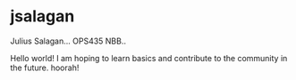 # jsalagan
Julius Salagan... OPS435 NBB..

Hello world!
I am hoping to learn basics and contribute to the community in the future.
hoorah!
